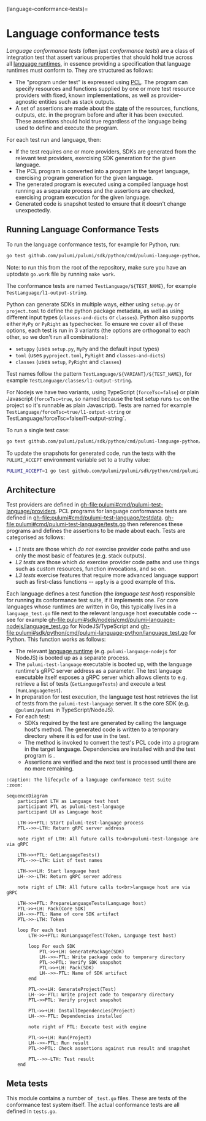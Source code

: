 (language-conformance-tests)=
# Language conformance tests

*Language conformance tests* (often just *conformance tests*) are a class of
integration test that assert various properties that should hold true across all
[language runtimes](language-runtimes), in essence providing a specification
that language runtimes must conform to. They are structured as follows:

* The "program under test" is expressed using [PCL](pcl). The program can
  specify resources and functions supplied by one or more test resource
  providers with fixed, known implementations, as well as provider-agnostic
  entities such as stack outputs.
* A set of assertions are made about the [state](state-snapshots) of the
  resources, functions, outputs, etc. in the program before and after it has
  been executed. These assertions should hold true regardless of the language
  being used to define and execute the program.

For each test run and language, then:

* If the test requires one or more providers, SDKs are generated from the
  relevant test providers, exercising SDK generation for the given language.
* The PCL program is converted into a program in the target language, exercising
  program generation for the given language.
* The generated program is executed using a compiled language host running as a
  separate process and the assertions are checked, exercising program execution
  for the given language.
* Generated code is snapshot tested to ensure that it doesn't change
  unexpectedly.

## Running Language Conformance Tests

To run the language conformance tests, for example for Python, run:

```bash
go test github.com/pulumi/pulumi/sdk/python/cmd/pulumi-language-python/v3 -count 1
```

Note: to run this from the root of the repository, make sure you have an uptodate `go.work` file by running `make work`.

The conformance tests are named `TestLanguage/${TEST_NAME}`, for example `TestLanguage/l1-output-string`.

Python can generate SDKs in multiple ways, either using `setup.py` or `project.toml` to define the python package metadata, as well as using different input types (`classes-and-dicts` or `classes`). Python also supports either `MyPy` or `PyRight` as typechecker. To ensure we cover all of these options, each test is run in 3 variants (the options are orthogonal to each other, so we don't run all combinations):

* `setuppy` (uses `setup.py`, `MyPy` and the default input types)
* `toml` (uses `pyproject.toml`, `PyRight` and `classes-and-dicts`)
* `classes` (uses `setup`, `PyRight` and `classes`)

Test names follow the pattern `TestLanguage/${VARIANT}/${TEST_NAME}`, for example `TestLanguage/classes/l1-output-string`.

For Nodejs we have two variants, using TypeScript (`forceTsc=false`) or plain Javascript (`forceTsc=true`, so named because the test setup runs `tsc` on the project so it's runnable as plain Javascript). Tests are named for example `TestLanguage/forceTsc=true/l1-output-string` or TestLanguage/forceTsc=false/l1-output-string`.

To run a single test case:

```bash
go test github.com/pulumi/pulumi/sdk/python/cmd/pulumi-language-python/v3 -count 1 -run TestLanguage/classes/l1-output-string
```

To update the snapshots for generated code, run the tests with the `PULUMI_ACCEPT` environment variable set to a truthy value:

```bash
PULUMI_ACCEPT=1 go test github.com/pulumi/pulumi/sdk/python/cmd/pulumi-language-python/v3 -count 1
```

## Architecture

Test providers are defined in
<gh-file:pulumi#cmd/pulumi-test-language/providers>. PCL programs for language
conformance tests are defined in
<gh-file:pulumi#cmd/pulumi-test-language/testdata>.
<gh-file:pulumi#cmd/pulumi-test-language/tests.go> then references these
programs and defines the assertions to be made about each. Tests are categorised
as follows:

* *L1 tests* are those which *do not* exercise provider code paths and use only
  the most basic of features (e.g. stack outputs).
* *L2 tests* are those which *do* exercise provider code paths and use things
  such as custom resources, function invocations, and so on.
* *L3 tests* exercise features that require more advanced language support such
  as first-class functions -- `apply` is a good example of this.

Each language defines a test function (the *language test host*) responsible for
running its conformance test suite, if it implements one. For core languages
whose runtimes are written in Go, this typically lives in a `language_test.go`
file next to the relevant language host executable code -- see for example
<gh-file:pulumi#sdk/nodejs/cmd/pulumi-language-nodejs/language_test.go> for
NodeJS/TypeScript and
<gh-file:pulumi#sdk/python/cmd/pulumi-language-python/language_test.go> for
Python. This function works as follows:

* The relevant [language runtime](language-runtimes) (e.g.
  `pulumi-language-nodejs` for NodeJS) is booted up as a separate process.
* The `pulumi-test-language` executable is booted up, with the language
  runtime's gRPC server address as a parameter. The test language executable
  itself exposes a gRPC server which allows clients to e.g. retrieve a list of
  tests (`GetLanguageTests`) and execute a test (`RunLanguageTest`).
* In preparation for test execution, the language test host retrieves the list
  of tests from the `pulumi-test-language` server. It
  [](pulumirpc.LanguageRuntime.Pack)s the core SDK (e.g. `@pulumi/pulumi` in
  TypeScript/NodeJS).
* For each test:
  * SDKs required by the test are generated by calling the language host's
    [](pulumirpc.LanguageRuntime.GeneratePackage) method. The generated code is
    written to a temporary directory where it is
    [](pulumirpc.LanguageRuntime.Pack)ed for use in the test.
  * The [](pulumirpc.LanguageRuntime.GenerateProject) method is invoked to
    convert the test's PCL code into a program in the target language.
    Dependencies are installed with
    [](pulumirpc.LanguageRuntime.InstallDependencies) and the test program is
    [](pulumirpc.LanguageRuntime.Run).
  * Assertions are verified and the next test is processed until there are no
    more remaining.

```{mermaid}
:caption: The lifecycle of a language conformance test suite
:zoom:

sequenceDiagram
    participant LTH as Language test host
    participant PTL as pulumi-test-language
    participant LH as Language host

    LTH->>+PTL: Start pulumi-test-language process
    PTL-->>-LTH: Return gRPC server address

    note right of LTH: All future calls to<br>pulumi-test-language are via gRPC

    LTH->>+PTL: GetLanguageTests()
    PTL-->>-LTH: List of test names

    LTH->>+LH: Start language host
    LH-->>-LTH: Return gRPC server address

    note right of LTH: All future calls to<br>language host are via gRPC

    LTH->>+PTL: PrepareLanguageTests(Language host)
    PTL->>+LH: Pack(Core SDK)
    LH-->>-PTL: Name of core SDK artifact
    PTL->>-LTH: Token

    loop For each test
        LTH->>+PTL: RunLanguageTest(Token, Language test host)

        loop For each SDK
            PTL->>+LH: GeneratePackage(SDK)
            LH-->>-PTL: Write package code to temporary directory
            PTL->>PTL: Verify SDK snapshot
            PTL->>+LH: Pack(SDK)
            LH-->>-PTL: Name of SDK artifact
        end

        PTL->>+LH: GenerateProject(Test)
        LH-->>-PTL: Write project code to temporary directory
        PTL->>PTL: Verify project snapshot

        PTL->>+LH: InstallDependencies(Project)
        LH-->>-PTL: Dependencies installed

        note right of PTL: Execute test with engine

        PTL->>+LH: Run(Project)
        LH-->>-PTL: Run result
        PTL->>PTL: Check assertions against run result and snapshot

        PTL-->>-LTH: Test result
    end
```

## Meta tests

This module contains a number of `_test.go` files. These are tests of the
conformance test system itself. The actual conformance tests are all defined in
`tests.go`.

